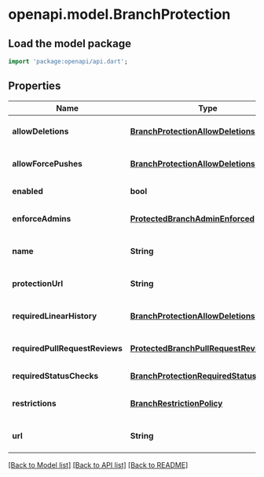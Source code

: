 # openapi.model.BranchProtection

## Load the model package
```dart
import 'package:openapi/api.dart';
```

## Properties
Name | Type | Description | Notes
------------ | ------------- | ------------- | -------------
**allowDeletions** | [**BranchProtectionAllowDeletions**](BranchProtectionAllowDeletions.md) |  | [optional] [default to null]
**allowForcePushes** | [**BranchProtectionAllowDeletions**](BranchProtectionAllowDeletions.md) |  | [optional] [default to null]
**enabled** | **bool** |  | [default to null]
**enforceAdmins** | [**ProtectedBranchAdminEnforced**](ProtectedBranchAdminEnforced.md) |  | [optional] [default to null]
**name** | **String** |  | [optional] [default to null]
**protectionUrl** | **String** |  | [optional] [default to null]
**requiredLinearHistory** | [**BranchProtectionAllowDeletions**](BranchProtectionAllowDeletions.md) |  | [optional] [default to null]
**requiredPullRequestReviews** | [**ProtectedBranchPullRequestReview**](ProtectedBranchPullRequestReview.md) |  | [optional] [default to null]
**requiredStatusChecks** | [**BranchProtectionRequiredStatusChecks**](BranchProtectionRequiredStatusChecks.md) |  | [default to null]
**restrictions** | [**BranchRestrictionPolicy**](BranchRestrictionPolicy.md) |  | [optional] [default to null]
**url** | **String** |  | [optional] [default to null]

[[Back to Model list]](../README.md#documentation-for-models) [[Back to API list]](../README.md#documentation-for-api-endpoints) [[Back to README]](../README.md)


